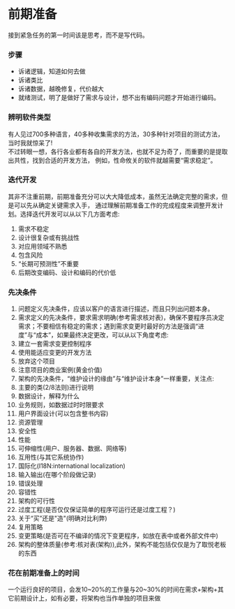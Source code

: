 # 前期准备
接到紧急任务的第一时间该是思考，而不是写代码。

### 步骤
* 诉诸逻辑，知道如何去做  
* 诉诸类比
* 诉诸数据，越晚修复，代价越大
* 就绪测试，明了是做好了需求与设计，想不出有编码问题才开始进行编码。

### 辨明软件类型
有人见过700多种语言，40多种收集需求的方法，30多种针对项目的测试方法，当时我就惊呆了!  
不过转眼一想，各行各业都有各自的开发方法，也就不足为奇了，而重要的是提取出共性，找到合适的开发方法，
例如，性命攸关的软件就越需要“需求稳定”。

### 迭代开发
其非不注重前期，前期准备充分可以大大降低成本，虽然无法确定完整的需求，但是可以先从确定关键需求入手，
通过理解前期准备工作的完成程度来调整开发计划。选择迭代开发可以从以下几方面考虑:  
1. 需求不稳定
2. 设计很复杂或有挑战性
3. 对应用领域不熟悉
4. 包含风险
5. “长期可预测性”不重要
6. 后期改变编码、设计和编码的代价低

### 先决条件
1. 问题定义先决条件，应该以客户的语言进行描述，而且只列出问题本身。
2. 需求定义的先决条件，要求需求明确(参考需求核对表)，确保不要程序员决定需求；不要相信有稳定的需求；遇到需求变更时最好的方法是强调“进度”与“成本”，如果最终决定更改，可以从以下角度考虑:
  1. 建立一套需求变更控制程序
  2. 使用能适应变更的开发方法
  3. 放弃这个项目
  4. 注意项目的商业案例(黄金价值)
3. 架构的先决条件，“维护设计的缘由”与“维护设计本身”一样重要，关注点:
  1. 主要的类(2/8法则)进行说明
  2. 数据设计，解释为什么
  3. 业务规则，如数据过时时限要求
  4. 用户界面设计(可以包含整书内容)
  5. 资源管理
  6. 安全性
  7. 性能
  8. 可伸缩性(用户、服务器、数据、网络等)
  9. 互用性(与其它系统协作)
  10. 国际化(I18N:international localization)
  11. 输入输出(在哪个阶段做记录)
  12. 错误处理
  13. 容错性
  14. 架构的可行性
  15. 过度工程(是否仅仅保证简单的程序可运行还是过度工程？)
  16. 关于“买”还是"造"(明确对比利弊)
  17. 复用策略
  18. 变更策略(是否可在不编译的情况下变更程序，如放在表中或者外部文件中)
  19. 架构的整体质量(参考:核对表(架构)),此外，架构不能包括仅仅是为了取悦老板的东西

### 花在前期准备上的时间
一个运行良好的项目，会发10~20%的工作量与20~30%的时间在需求+架构+其它前期设计上，如有必要，将架构也当作单独的项目来做





